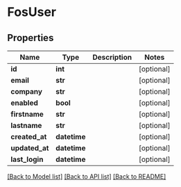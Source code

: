 # FosUser

## Properties
Name | Type | Description | Notes
------------ | ------------- | ------------- | -------------
**id** | **int** |  | [optional] 
**email** | **str** |  | [optional] 
**company** | **str** |  | [optional] 
**enabled** | **bool** |  | [optional] 
**firstname** | **str** |  | [optional] 
**lastname** | **str** |  | [optional] 
**created_at** | **datetime** |  | [optional] 
**updated_at** | **datetime** |  | [optional] 
**last_login** | **datetime** |  | [optional] 

[[Back to Model list]](../README.md#documentation-for-models) [[Back to API list]](../README.md#documentation-for-api-endpoints) [[Back to README]](../README.md)


